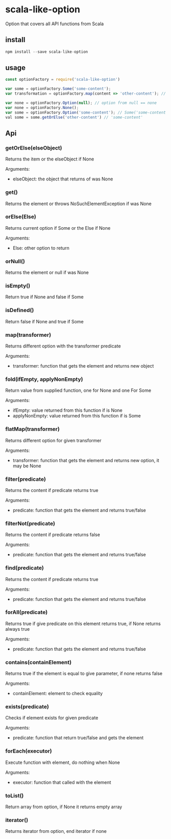 # scala-like-option

Option that covers all API functions from Scala

## install

```js
npm install --save scala-like-option
```

## usage


```js
const optionFactory = require('scala-like-option')

var some = optionFactory.Some('some-content');
var transformation = optionFactory.map(content => 'other-content'); // == 'other-content'

var none = optionFactory.Option(null); // option from null == none
var none = optionFactory.None();
var some = optionFactory.Option('some-content'); // Some('some-content')
val some = some.getOrElse('other-content') // 'some-content'

```

## Api
### getOrElse(elseObject)
Returns the item or the elseObject if None

Arguments:
 - elseObject: the object that returns of was None

### get()
Returns the element or throws NoSuchElementException if was None

### orElse(Else)
Returns current option if Some or the Else if None

Arguments:
 - Else: other option to return

### orNull()
Returns the element or null if was None

### isEmpty()
Return true if None and false if Some

### isDefined()
Return false if None and true if Some

### map(transformer)
Returns different option with the transformer predicate

Arguments:
 - transformer: function that gets the element and returns new object

### fold(ifEmpty, applyNonEmpty)
Return value from supplied function, one for None and one For Some

Arguments:
 - ifEmpty: value returned from this function if is None
 - applyNonEmpty: value returned from this function if is Some

### flatMap(transformer)
Returns different option for given transformer

Arguments:
 - transformer: function that gets the element and returns new option, it may be None

### filter(predicate)
Returns the content if predicate returns true

Arguments:
 - predicate: function that gets the element and returns true/false


### filterNot(predicate)
Returns the content if predicate returns false

Arguments:
 - predicate: function that gets the element and returns true/false

### find(predicate)
Returns the content if predicate returns true

Arguments:
 - predicate: function that gets the element and returns true/false

### forAll(predicate)
Returns true if give predicate on this element returns true, if None returns always true

Arguments:
 - predicate: function that gets the element and returns true/false

### contains(containElement)
Returns true if the element is equal to give parameter, if none returns false

Arguments:
 - containElement: element to check equality


### exists(predicate)
Checks if element exists for given predicate

Arguments:
 - predicate: function that return true/false and gets the element


### forEach(executor)
Execute function with element, do nothing when None

Arguments:
 - executor: function that called with the element

### toList()
Return array from option, if None it returns empty array

### iterator()
Returns iterator from option, end iterator if none



















